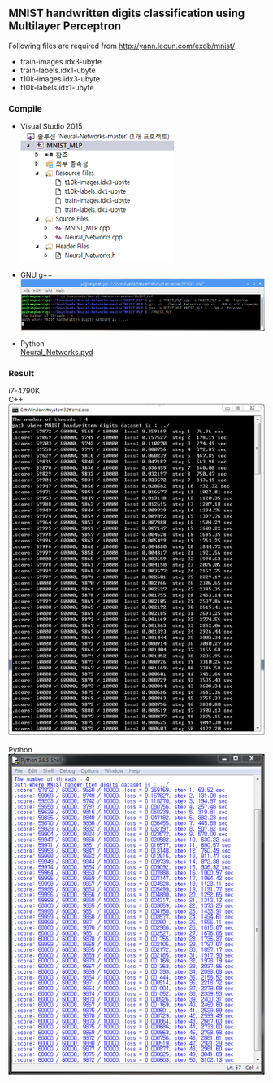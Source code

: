 ## MNIST handwritten digits classification using Multilayer Perceptron
Following files are required from http://yann.lecun.com/exdb/mnist/
  - train-images.idx3-ubyte
  - train-labels.idx1-ubyte
  - t10k-images.idx3-ubyte
  - t10k-labels.idx1-ubyte

### Compile
- Visual Studio 2015</br>
![VS_2015](/MNIST_MLP/screenshot/VS_2015.png)</br>

- GNU g++</br>
![g++](/MNIST_MLP/screenshot/g++.png)</br>

- Python</br>
[Neural_Networks.pyd](https://github.com/paperrune/Neural-Networks/tree/master/Python)</br>

### Result
i7-4790K</br>
C++</br>
![result](/MNIST_MLP/screenshot/MNIST_MLP.png)</br></br>
Python</br>
![result](/MNIST_MLP/screenshot/MNIST_MLP_Python.png)
